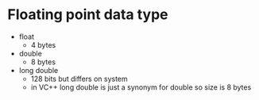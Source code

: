 # Floating point data type

- float
	- 4 bytes
- double
	- 8 bytes
- long double
	- 128 bits but differs on system
	- in VC++ long double is just a synonym for double so size is 8 bytes